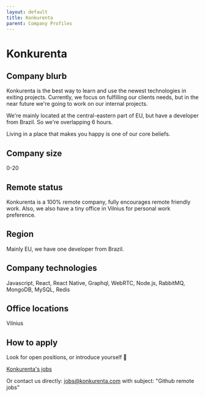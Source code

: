```yaml
---
layout: default
title: Konkurenta
parent: Company Profiles
---
```


# Konkurenta

## Company blurb

Konkurenta is the best way to learn and use the newest technologies in exiting projects. Currently, we focus on fulfilling our clients needs, but in the near future we're going to work on our internal projects.

We're mainly located at the central-eastern part of EU, but have a developer from Brazil. So we're overlapping 6 hours.

Living in a place that makes you happy is one of our core beliefs.

## Company size

0-20

## Remote status

Konkurenta is a 100% remote company, fully encourages remote friendly work. 
Also, we also have a tiny office in Vilnius for personal work preference.

## Region

Mainly EU, we have one developer from Brazil.

## Company technologies

Javascript, React, React Native, Graphql, WebRTC, Node.js, RabbitMQ, MongoDB, MySQL, Redis

## Office locations

Vilnius

## How to apply

Look for open positions, or introduce yourself 🙌 

[Konkurenta's jobs](https://konkurenta.com/jobs)

Or contact us directly: jobs@konkurenta.com with subject: "Github remote jobs"
